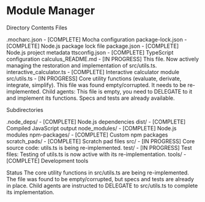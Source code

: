 # Module Manager
Directory Contents
Files

.mocharc.json - [COMPLETE] Mocha configuration
package-lock.json - [COMPLETE] Node.js package lock file
package.json - [COMPLETE] Node.js project metadata
ttsconfig.json - [COMPLETE] TypeScript configuration
calculus_README.md - [IN PROGRESS] This file. Now actively managing the restoration and implementation of src/utils.ts.
interactive_calculator.ts - [COMPLETE] Interactive calculator module
src/utils.ts - [IN PROGRESS] Core utility functions (evaluate, derivate, integrate, simplify). This file was found empty/corrupted. It needs to be re-implemented. Child agents: This file is empty, you need to DELEGATE to it and implement its functions. Specs and tests are already available.

Subdirectories

.node_deps/ - [COMPLETE] Node.js dependencies
dist/ - [COMPLETE] Compiled JavaScript output
node_modules/ - [COMPLETE] Node.js modules
npm-packages/ - [COMPLETE] Custom npm packages
scratch_pads/ - [COMPLETE] Scratch pad files
src/ - [IN PROGRESS] Core source code: utils.ts is being re-implemented.
test/ - [IN PROGRESS] Test files: Testing of utils.ts is now active with its re-implementation.
tools/ - [COMPLETE] Development tools

Status
The core utility functions in src/utils.ts are being re-implemented. The file was found to be empty/corrupted, but specs and tests are already in place. Child agents are instructed to DELEGATE to src/utils.ts to complete its implementation.